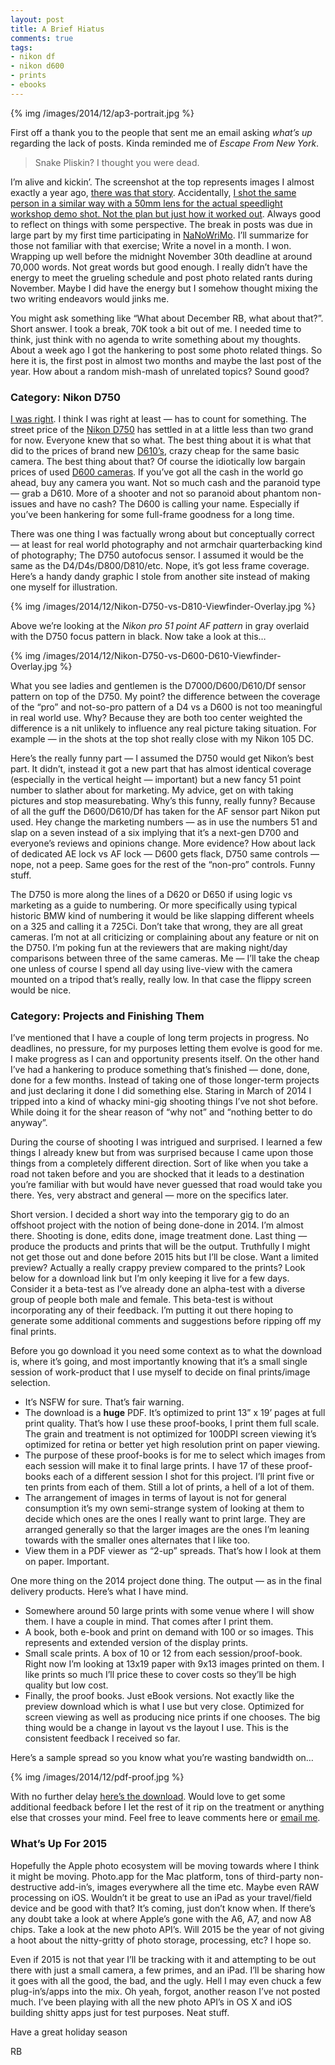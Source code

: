 ```yaml
---
layout: post
title: A Brief Hiatus
comments: true
tags:
- nikon df
- nikon d600
- prints
- ebooks
---
```


{% img /images/2014/12/ap3-portrait.jpg %}

First off a thank you to the people that sent me an email asking *what’s up* regarding the lack of posts. Kinda reminded me of *Escape From New York*.

> Snake Pliskin? I thought you were dead.

I’m alive and kickin’. The screenshot at the top represents images I almost exactly a year ago, [there was that story](http://photo.rwboyer.com/2013/12/12/point-of-view-speedlights-etc/ "Point of view"). Accidentally, [I shot the same person in a similar way with a 50mm lens for the actual speedlight workshop demo shot. Not the plan but just how it worked out](http://photo.rwboyer.com/2014/08/11/speedlights-ttl-exposure-and-modifiers/ "speedlight workshop"). Always good to reflect on things with some perspective. The break in posts was due in large part by my first time participating in [NaNoWriMo](http://nanowrimo.org/dashboard "NaNoWriMo"). I’ll summarize for those not familiar with that exercise; Write a novel in a month. I won. Wrapping up well before the midnight November 30th deadline at around 70,000 words. Not great words but good enough. I really didn’t have the energy to meet the grueling schedule and post photo related rants during November. Maybe I did have the energy but I somehow thought mixing the two writing endeavors would jinks me.

<!--more-->

You might ask something like “What about December RB, what about that?”. Short answer. I took a break, 70K took a bit out of me. I needed time to think, just think with no agenda to write something about my thoughts. About a week ago I got the hankering to post some photo related things. So here it is, the first post in almost two months and maybe the last post of the year. How about a random mish-mash of unrelated topics? Sound good? 

### Category: Nikon D750

[I was right](http://photo.rwboyer.com/2014/09/16/the-nikon-d750/ "Nikon D750 thoughts"). I think I was right at least — has to count for something. The street price of the [Nikon D750](http://www.amazon.com/gp/product/B0060MVJ1Q/ref=as_li_tl?ie=UTF8&camp=1789&creative=390957&creativeASIN=B0060MVJ1Q&linkCode=as2&tag=rbde-20&linkId=4DDWPTOPQ6PXZLDH "Nikon D750") has settled in at a little less than two grand for now. Everyone knew that so what. The best thing about it is what that did to the prices of brand new [D610’s](http://www.amazon.com/gp/product/B00FOTF8M2/ref=as_li_tl?ie=UTF8&camp=1789&creative=390957&creativeASIN=B00FOTF8M2&linkCode=as2&tag=rbde-20&linkId=WWO4XXX76OFVQM7B "Nikon D610"), crazy cheap for the same basic camera. The best thing about that? Of course the idiotically low bargain prices of used [D600 cameras](http://www.amazon.com/gp/product/B0099XGZXA/ref=as_li_tl?ie=UTF8&camp=1789&creative=390957&creativeASIN=B0099XGZXA&linkCode=as2&tag=rbde-20&linkId=PWFSBFKFHBYSRZZ3 "Nikon D600"). If you’ve got all the cash in the world go ahead, buy any camera you want. Not so much cash and the paranoid type — grab a D610. More of a shooter and not so paranoid about phantom non-issues and have no cash? The D600 is calling your name. Especially if you’ve been hankering for some full-frame goodness for a long time. 

There was one thing I was factually wrong about but conceptually correct — at least for real world photography and not armchair quarterbacking kind of photography; The D750 autofocus sensor. I assumed  it would be the same as the D4/D4s/D800/D810/etc. Nope, it’s got less frame coverage. Here’s a handy dandy graphic I stole from another site instead of making one myself for illustration.

{% img /images/2014/12/Nikon-D750-vs-D810-Viewfinder-Overlay.jpg %}

Above we’re looking at the *Nikon pro 51 point AF pattern* in gray overlaid with the D750 focus pattern in black. Now take a look at this… 

{% img /images/2014/12/Nikon-D750-vs-D600-D610-Viewfinder-Overlay.jpg %}

What you see ladies and gentlemen is the D7000/D600/D610/Df sensor pattern on top of the D750. My point? the difference between the coverage of the “pro” and not-so-pro pattern of a D4 vs a D600 is not too meaningful in real world use. Why? Because they are both too center weighted the difference is a nit unlikely to influence any real picture taking situation. For example — in the shots at the top shot really close with my Nikon 105 DC.

Here’s the really funny part — I assumed the D750 would get Nikon’s best part. It didn’t, instead it got a new part that has almost identical coverage (especially in the vertical height — important) but a new fancy 51 point number to slather about for marketing. My advice, get on with taking pictures and stop measurebating. Why’s this funny, really funny? Because of all the guff the D600/D610/Df has taken for the AF sensor part Nikon put used. Hey change the marketing numbers — as in use the numbers 51 and slap on a seven instead of a six implying that it’s a next-gen D700 and everyone’s reviews and opinions change. More evidence? How about lack of dedicated AE lock vs AF lock — D600 gets flack, D750 same controls — nope, not a peep. Same goes for the rest of the “non-pro” controls. Funny stuff. 

The D750 is more along the lines of a D620 or D650 if using logic vs marketing as a guide to numbering. Or more specifically using typical historic BMW kind of numbering it would be like slapping different wheels on a 325 and calling it a 725Ci. Don’t take that wrong, they are all great cameras. I’m not at all criticizing or complaining about any feature or nit on the D750. I’m poking fun at the reviewers that are making night/day comparisons between three of the same cameras. Me — I’ll take the cheap one unless of course I spend all day using live-view with the camera mounted on a tripod that’s really, really low. In that case the flippy screen would be nice.

### Category: Projects and Finishing Them

I’ve mentioned that I have a couple of long term projects in progress. No deadlines, no pressure, for my purposes letting them evolve is good for me. I make progress as I can and opportunity presents itself. On the other hand I’ve had a hankering to produce something that’s finished — done, done, done for a few months. Instead of taking one of those longer-term projects and just declaring it done I did something else. Staring in March of 2014 I tripped into a kind of whacky mini-gig shooting things I’ve not shot before. While doing it for the shear reason of “why not” and “nothing better to do anyway”.

During the course of shooting I was intrigued and surprised. I learned a few things I already knew but from was surprised because I came upon those things from a completely different direction. Sort of like when you take a road not taken before and you are shocked that it leads to a destination you’re familiar with but would have never guessed that road would take you there. Yes, very abstract and general — more on the specifics later. 

Short version. I decided a short way into the temporary gig to do an offshoot project with the notion of being done-done in 2014. I’m almost there. Shooting is done, edits done, image treatment done. Last thing — produce the products and prints that will be the output. Truthfully I might not get those out and done before 2015 hits but I’ll be close. Want a limited preview? Actually a really crappy preview compared to the prints? Look below for a download link but I’m only keeping it live for a few days. Consider it a beta-test as I’ve already done an alpha-test with a diverse group of people both male and female. This beta-test is without incorporating any of their feedback. I’m putting it out there hoping to generate some additional comments and suggestions before ripping off my final prints.

Before you go download it you need some context as to what the download is, where it’s going, and most importantly knowing that it’s a small single session of work-product that I use myself to decide on final prints/image selection.

- It’s NSFW for sure. That’s fair warning.
- The download is a **huge** PDF. It’s optimized to print 13” x 19’ pages at full print quality. That’s how I use these proof-books, I print them full scale. The grain and treatment is not optimized for 100DPI screen viewing it’s optimized for retina or better yet high resolution print on paper viewing.
- The purpose of these proof-books is for me to select which images from each session will make it to final large prints. I have 17 of these proof-books each of a different session I shot for this project. I’ll print five or ten prints from each of them. Still a lot of prints, a hell of a lot of them.
- The arrangement of images in terms of layout is not for general consumption it’s my own semi-strange system of looking at them to decide which ones are the ones I really want to print large. They are arranged generally so that the larger images are the ones I’m leaning towards with the smaller ones alternates that I like too.
- View them in a PDF viewer as “2-up” spreads. That’s how I look at them on paper. Important.

One more thing on the 2014 project done thing. The output — as in the final delivery products. Here’s what I have mind.

- Somewhere around 50 large prints with some venue where I will show them. I have a couple in mind. That comes after I print them.
- A book, both e-book and print on demand with 100 or so images. This represents and extended version of the display prints.
- Small scale prints. A box of 10 or 12 from each session/proof-book. Right now I’m looking at 13x19 paper with 9x13 images printed on them. I like prints so much I’ll price these to cover costs so they’ll be high quality but low cost.
- Finally, the proof books. Just eBook versions. Not exactly like the preview download which is what I use but very close. Optimized for screen viewing as well as producing nice prints if one chooses. The big thing would be a change in layout vs the layout I use. This is the consistent feedback I received so far.


Here’s a sample spread so you know what you’re wasting bandwidth on… 

{% img /images/2014/12/pdf-proof.jpg %}

With no further delay [here’s the download](https://www.dropbox.com/s/st00xav1vktw6ye/mary%20dom%20tx%20II.pdf?dl=0 "Mary proof book"). Would love to get some additional feedback before I let the rest of it rip on the treatment or anything else that crosses your mind. Feel free to leave comments here or [email me](mailto:rwboyer@mac.com "email").

### What’s Up For 2015

Hopefully the Apple photo ecosystem will be moving towards where I think it might be moving. Photo.app for the Mac platform, tons of third-party non-destructive add-in’s, images everywhere all the time etc. Maybe even RAW processing on iOS. Wouldn’t it be great to use an iPad as your travel/field device and be good with that? It’s coming, just don’t know when. If there’s any doubt take a look at where Apple’s gone with the A6, A7, and now A8 chips. Take a look at the new photo API’s. Will 2015 be the year of not giving a hoot about the nitty-gritty of photo storage, processing, etc? I hope so.

Even if 2015 is not that year I’ll be tracking with it and attempting to be out there with just a small camera, a few primes, and an iPad. I’ll be sharing how it goes with all the good, the bad, and the ugly. Hell I may even chuck a few plug-in’s/apps into the mix. Oh yeah, forgot, another reason I’ve not posted much. I’ve been playing with all the new photo API’s in OS X and iOS building shitty apps just for test purposes. Neat stuff.

Have a great holiday season

RB